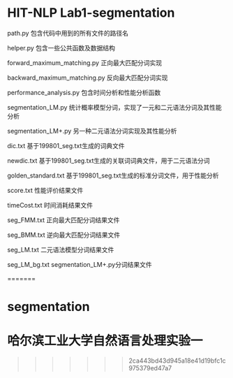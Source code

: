 # HIT-NLP Lab1-segmentation
path.py 包含代码中用到的所有文件的路径名

helper.py 包含一些公共函数及数据结构

forward_maximum_matching.py 正向最大匹配分词实现

backward_maximum_matching.py 反向最大匹配分词实现

performance_analysis.py 包含时间分析和性能分析函数

segmentation_LM.py 统计概率模型分词，实现了一元和二元语法分词及其性能分析

segmentation_LM+.py 另一种二元语法分词实现及其性能分析

dic.txt 基于199801_seg.txt生成的词典文件

newdic.txt 基于199801_seg.txt生成的关联词词典文件，用于二元语法分词

golden_standard.txt 基于199801_seg.txt生成的标准分词文件，用于性能分析

score.txt 性能评价结果文件

timeCost.txt 时间消耗结果文件

seg_FMM.txt 正向最大匹配分词结果文件

seg_BMM.txt 逆向最大匹配分词结果文件

seg_LM.txt 二元语法模型分词结果文件

seg_LM_bg.txt segmentation_LM+.py分词结果文件

=======
# segmentation
# 哈尔滨工业大学自然语言处理实验一
>>>>>>> 2ca443bd43d945a18e41d19bfc1c975379ed47a7
